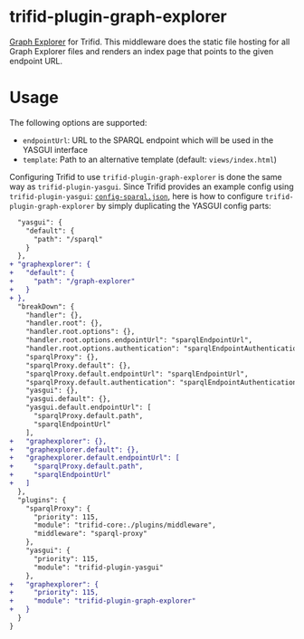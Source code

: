 # trifid-plugin-graph-explorer

[Graph Explorer](https://github.com/zazuko/graph-explorer) for Trifid.
This middleware does the static file hosting for all Graph Explorer files and renders an index page that points to the given endpoint URL.
 
# Usage

The following options are supported:

- `endpointUrl`: URL to the SPARQL endpoint which will be used in the YASGUI interface
- `template`: Path to an alternative template (default: `views/index.html`)

Configuring Trifid to use `trifid-plugin-graph-explorer` is done the same way as `trifid-plugin-yasgui`.
Since Trifid provides an example config using `trifid-plugin-yasgui`:
[`config-sparql.json`](https://github.com/zazuko/trifid/blob/1946e324c5a8340b6de5526fae5344e79aa024f2/config-sparql.json),
here is how to configure `trifid-plugin-graph-explorer` by simply duplicating the YASGUI config parts:

```diff
  "yasgui": {
    "default": {
      "path": "/sparql"
    }
  },
+ "graphexplorer": {
+   "default": {
+     "path": "/graph-explorer"
+   }
+ },
  "breakDown": {
    "handler": {},
    "handler.root": {},
    "handler.root.options": {},
    "handler.root.options.endpointUrl": "sparqlEndpointUrl",
    "handler.root.options.authentication": "sparqlEndpointAuthentication",
    "sparqlProxy": {},
    "sparqlProxy.default": {},
    "sparqlProxy.default.endpointUrl": "sparqlEndpointUrl",
    "sparqlProxy.default.authentication": "sparqlEndpointAuthentication",
    "yasgui": {},
    "yasgui.default": {},
    "yasgui.default.endpointUrl": [
      "sparqlProxy.default.path",
      "sparqlEndpointUrl"
    ],
+   "graphexplorer": {},
+   "graphexplorer.default": {},
+   "graphexplorer.default.endpointUrl": [
+     "sparqlProxy.default.path",
+     "sparqlEndpointUrl"
+   ]
  },
  "plugins": {
    "sparqlProxy": {
      "priority": 115,
      "module": "trifid-core:./plugins/middleware",
      "middleware": "sparql-proxy"
    },
    "yasgui": {
      "priority": 115,
      "module": "trifid-plugin-yasgui"
    },
+   "graphexplorer": {
+     "priority": 115,
+     "module": "trifid-plugin-graph-explorer"
+   }
  }
}
```
